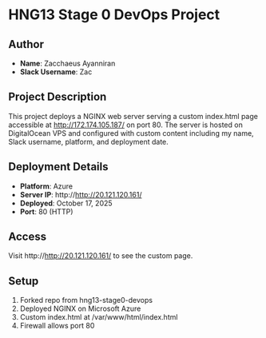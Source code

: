 # HNG13 Stage 0 DevOps Project

## Author
- **Name**: Zacchaeus Ayanniran
- **Slack Username**: Zac

## Project Description
This project deploys a NGINX web server serving a custom index.html page accessible at http://172.174.105.187/ on port 80. The server is hosted on DigitalOcean VPS and configured with custom content including my name, Slack username, platform, and deployment date.

## Deployment Details
- **Platform**: Azure
- **Server IP**: http://http://20.121.120.161/
- **Deployed**: October 17, 2025
- **Port**: 80 (HTTP)

## Access
Visit http://http://20.121.120.161/ to see the custom page.

## Setup
1. Forked repo from hng13-stage0-devops
2. Deployed NGINX on Microsoft Azure
3. Custom index.html at /var/www/html/index.html
4. Firewall allows port 80

